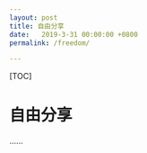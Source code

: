 ```yaml
---
layout: post
title: 自由分享
date:   2019-3-31 00:00:00 +0800
permalink: /freedom/

---
```


[TOC]

自由分享
=====================

......